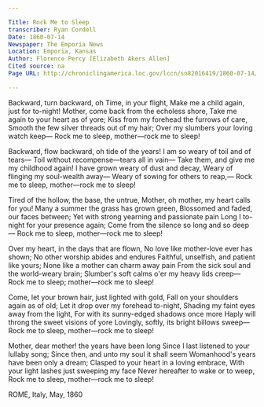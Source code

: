 ```yaml
---

Title: Rock Me to Sleep
transcriber: Ryan Cordell
Date: 1860-07-14
Newspaper: The Emporia News
Location: Emporia, Kansas
Author: Florence Percy [Elizabeth Akers Allen]
Cited source: na
Page URL: http://chroniclingamerica.loc.gov/lccn/sn82016419/1860-07-14/ed-1/seq-1/

---
```


Backward, turn backward, oh Time, in your flight,
Make me a child again, just for to-night!
Mother, come back from the echoless shore,
Take me again to your heart as of yore;
Kiss from my forehead the furrows of care,
Smooth the few silver threads out of my hair;
Over my slumbers your loving watch keep—
Rock me to sleep, mother—rock me to sleep!

Backward, flow backward, oh tide of the years!
I am so weary of toil and of tears—
Toil without recompense—tears all in vain—
Take them, and give me my childhood again!
I have grown weary of dust and decay,
Weary of flinging my soul-wealth away—
Weary of sowing for others to reap,—
Rock me to sleep, mother—rock me to sleep!

Tired of the hollow, the base, the untrue,
Mother, oh mother, my heart calls for you!
Many a summer the grass has grown green,
Blossomed and faded, our faces between;
Yet with strong yearning and passionate pain
Long I to-night for your presence again;
Come from the silence so long and so deep—
Rock me to sleep, mother—rock me to sleep!

Over my heart, in the days that are flown,
No love like mother-love ever has shown;
No other worship abides and endures
Faithful, unselfish, and patient like yours;
None like a mother can charm away pain
From the sick soul and the world-weary brain;
Slumber's soft calms o'er my heavy lids creep—
Rock me to sleep; mother—rock me to sleep!

Come, let your brown hair, just lighted with gold,
Fall on your shoulders again as of old;
Let it drop over my forehead to-night,
Shading my faint eyes away from the light,
For with its sunny-edged shadows once more
Haply will throng the sweet visions of yore
Lovingly, softly, its bright billows sweep—
Rock me to sleep, mother—rock me to sleep!

Mother, dear mother! the years have been long
Since I last listened to your lullaby song;
Since then, and unto my soul it shall seem
Womanhood's years have been only a dream;
Clasped to your heart in a loving embrace,
With your light lashes just sweeping my face
Never hereafter to wake or to weep,
Rock me to sleep, mother—rock me to sleep!

ROME, Italy, May, 1860
